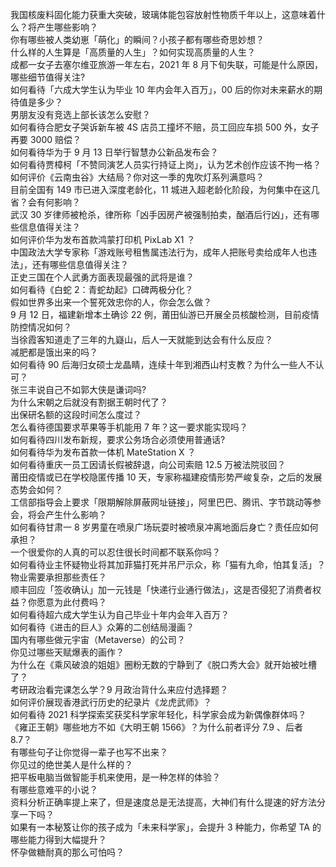 我国核废料固化能力获重大突破，玻璃体能包容放射性物质千年以上，这意味着什么？将产生哪些影响？  
你有哪些被人类幼崽「萌化」的瞬间？小孩子都有哪些奇思妙想？  
什么样的人生算是「高质量的人生」？如何实现高质量的人生？  
成都一女子去塞尔维亚旅游一年左右，2021 年 8 月下旬失联，可能是什么原因，哪些细节值得关注?  
如何看待「六成大学生认为毕业 10 年内会年入百万」，00 后的你对未来薪水的期待值是多少？  
男朋友没有竞选上部长该怎么安慰？  
如何看待合肥女子哭诉新车被 4S 店员工撞坏不赔，员工回应车损 500 外，女子再要 3000 赔偿？  
如何看待华为于 9 月 13 日举行智慧办公新品发布会？  
如何看待贾樟柯「不赞同演艺人员实行持证上岗」，认为艺术创作应该不拘一格？  
如何评价《云南虫谷》大结局？你对这一季的鬼吹灯系列满意吗？  
目前全国有 149 市已进入深度老龄化，11 城进入超老龄化阶段，为何集中在这几省？会有何影响？  
武汉 30 岁律师被枪杀，律所称「凶手因房产被强制拍卖，酗酒后行凶」，还有哪些信息值得关注？  
如何评价华为发布首款鸿蒙打印机 PixLab X1 ？  
中国政法大学专家称「游戏账号租售属违法行为，成年人把账号卖给成年人也违法」，还有哪些信息值得关注？  
正史三国在个人武勇方面表现最强的武将是谁？  
如何看待《白蛇 2：青蛇劫起》口碑两极分化？  
假如世界多出来一个誓死效忠你的人，你会怎么做？  
9 月 12 日，福建新增本土确诊 22 例，莆田仙游已开展全员核酸检测，目前疫情防控情况如何？  
当徐霞客知道走了三年的九嶷山，后人一天就能到达会有什么反应？  
减肥都是饿出来的吗？  
如何看待 90 后海归女硕士龙晶睛，连续十年到湘西山村支教？为什么一些人不认可？  
张三丰说自己不如郭大侠是谦词吗?  
为什么宋朝之后就没有割据王朝时代了？  
出保研名额的这段时间怎么度过？  
怎么看待德国要求苹果等手机能用 7 年？这一要求能实现吗？  
如何看待四川发布新规，要求公务场合必须使用普通话?  
如何看待华为发布首款一体机 MateStation X ？  
如何看待重庆一员工因请长假被辞退，向公司索赔 12.5 万被法院驳回？  
莆田疫情或已在学校隐匿传播 10 天，专家称福建疫情形势严峻复杂，之后的发展态势会如何？  
工信部指导会上要求「限期解除屏蔽网址链接」，阿里巴巴、腾讯、字节跳动等参会，将会产生什么影响？  
如何看待甘肃一 8 岁男童在喷泉广场玩耍时被喷泉冲离地面后身亡？责任应如何承担？  
一个很爱你的人真的可以忍住很长时间都不联系你吗？  
如何看待业主怀疑物业将其加菲猫打死并吊尸示众，称「猫有九命，怕其复活」？物业需要承担那些责任？  
顺丰回应「签收确认」加一元钱是「快递行业通行做法」，这是否侵犯了消费者权益？你愿意为此付费吗？  
如何看待超六成大学生认为自己毕业十年内会年入百万？  
如何看待《进击的巨人》众筹的二创结局漫画？  
国内有哪些做元宇宙（Metaverse）的公司？  
你见过哪些天赋爆表的画作？  
为什么在《乘风破浪的姐姐》圈粉无数的宁静到了《脱口秀大会》就开始被吐槽了？  
考研政治看完课怎么学？9 月政治背什么来应付选择题？  
如何评价展现香港武行历史的纪录片《龙虎武师》？  
如何看待 2021 科学探索奖获奖科学家年轻化，科学家会成为新偶像群体吗？  
《雍正王朝》哪些地方不如《大明王朝 1566》？为什么前者评分 7.9 、后者 8.7？  
有哪些句子让你觉得一辈子也写不出来？  
你见过的绝世美人是什么样的？  
把平板电脑当做智能手机来使用，是一种怎样的体验？  
有哪些意难平的小说？  
资料分析正确率提上来了，但是速度总是无法提高，大神们有什么提速的好方法分享一下吗？  
如果有一本秘笈让你的孩子成为「未来科学家」，会提升 3 种能力，你希望 TA 的哪些能力得到大幅提升？  
怀孕做糖耐真的那么可怕吗？  
